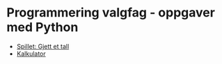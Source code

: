 # Programmering valgfag - oppgaver med Python

- [Spillet: Gjett et tall](https://github.com/orsnes-privatskole/python-oppgaver/guess-number.md)
- [Kalkulator](https://github.com/orsnes-privatskole/python-oppgaver/calculator.md)